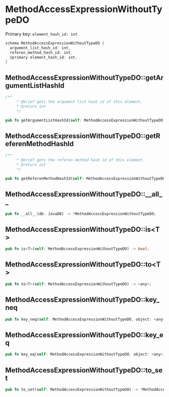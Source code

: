 # MethodAccessExpressionWithoutTypeDO

Primary key: `element_hash_id: int`

```rust
schema MethodAccessExpressionWithoutTypeDO {
  argument_list_hash_id: int,
  referen_method_hash_id: int,
  @primary element_hash_id: int,
}
```
## MethodAccessExpressionWithoutTypeDO::getArgumentListHashId

```rust
/**
     * @brief gets the argument list hash id of this element.
     * @return int
     */
```
```rust
pub fn getArgumentListHashId(self: MethodAccessExpressionWithoutTypeDO) -> int;
```
## MethodAccessExpressionWithoutTypeDO::getReferenMethodHashId

```rust
/**
     * @brief gets the referen method hash id of this element.
     * @return int
     */
```
```rust
pub fn getReferenMethodHashId(self: MethodAccessExpressionWithoutTypeDO) -> int;
```
## MethodAccessExpressionWithoutTypeDO::\_\_all\_\_

```rust
pub fn __all__(db: JavaDB) -> *MethodAccessExpressionWithoutTypeDO;
```
## MethodAccessExpressionWithoutTypeDO::is\<T\>

```rust
pub fn is<T>(self: MethodAccessExpressionWithoutTypeDO) -> bool;
```
## MethodAccessExpressionWithoutTypeDO::to\<T\>

```rust
pub fn to<T>(self: MethodAccessExpressionWithoutTypeDO) -> <any>;
```
## MethodAccessExpressionWithoutTypeDO::key\_neq

```rust
pub fn key_neq(self: MethodAccessExpressionWithoutTypeDO, object: <any>) -> bool;
```
## MethodAccessExpressionWithoutTypeDO::key\_eq

```rust
pub fn key_eq(self: MethodAccessExpressionWithoutTypeDO, object: <any>) -> bool;
```
## MethodAccessExpressionWithoutTypeDO::to\_set

```rust
pub fn to_set(self: MethodAccessExpressionWithoutTypeDO) -> *MethodAccessExpressionWithoutTypeDO;
```
